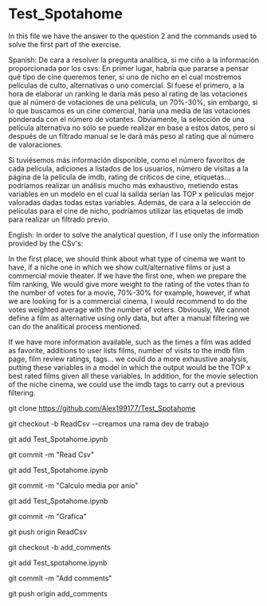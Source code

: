 # Test_Spotahome
In this file we have the answer to the question 2 and the commands used to solve the first part of the exercise.

Spanish:
De cara a resolver la pregunta analítica, si me ciño a la información proporcionada por los csvs:
	En primer lugar, habría que pararse a pensar qué tipo de cine queremos tener, si uno de nicho en el cual mostremos películas de culto, alternativas o uno comercial. Si fuese el primero, a la hora de elaborar un ranking le daría más peso al rating de las votaciones que al número de votaciones de una película, un 70%-30%, sin embargo, si lo que buscamos es un cine comercial, haría una media de las votaciones ponderada con el número de votantes. Obviamente, la selección de una película alternativa no sólo se puede realizar en base a estos datos, pero sí después de un filtrado manual se le dará más peso al rating que al número de valoraciones.

Si tuviésemos más información disponible, como el número favoritos de cada película, adiciones a listados de los usuarios, número de visitas a la página de la película de imdb, rating de críticos de cine, etiquetas... podríamos realizar un análisis mucho más exhaustivo, metiendo estas variables en un modelo en el cual la salida serían las TOP x películas mejor valoradas dadas todas estas variables. Además, de cara a la selección de películas para el cine de nicho, podríamos utilizar las etiquetas de imdb para realizar un filtrado previo.

English:
In order to solve the analytical question, if I use only the information provided by the CSv's:

In the first place, we should think about what type of cinema we want to have, if a niche one in which we show cult/alternative films or just a commercial movie theater. If we have the first one, when we prepare the film ranking, We would give more weight to the rating of the votes than to the number of votes for a movie, 70%-30% for example, 
however, if what we are looking for is a commercial cinema, I would recommend to do the votes weighted average with the number of voters. Obviously, We cannot define a film as alternative using only data, but after a manual filtering we can do the analitical process mentioned.

If we have more information available, such as the times a film was added as favorite, additions to user lists films, number of visits to the imdb film page, film review ratings, tags... we could do a more exhaustive analysis, putting these variables in a model in which the output would be the TOP x best rated films given all these variables. In addition, for the movie selection of the niche cinema, we could use the imdb tags to carry out a previous filtering.


git clone https://github.com/Alex199177/Test_Spotahome

git checkout -b ReadCsv  --creamos una rama dev de trabajo

git add Test_Spotahome.ipynb

git commit -m "Read Csv"

git add Test_Spotahome.ipynb 

git commit -m "Calculo media por anio"


git add Test_Spotahome.ipynb


git commit -m "Grafica"


git push origin ReadCsv


git checkout -b add_comments


git add Test_spotahome.ipynb

git commit -m "Add comments"

git push origin add_comments



